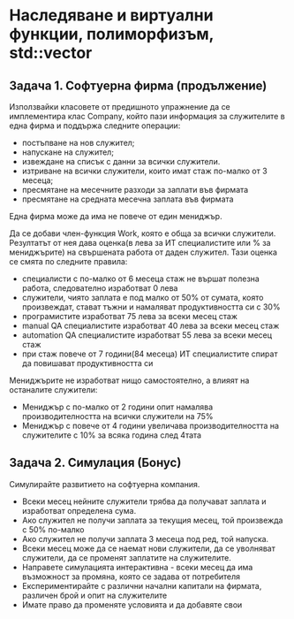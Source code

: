 # Наследяване и виртуални функции, полиморфизъм, std::vector


## Задача 1. Софтуерна фирма (продължение)
Използвайки класовете от предишното упражнение да се имплементира клас Company, който пази информация за служителите в една фирма и поддържа следните операции:
 - постъпване на нов служител;
 -  напускане на служител;
 -  извеждане на списък с данни за всички служители.
-   изтриване на всички служители, които имат стаж по-малко от 3 месеца;
-   пресмятане на месечните разходи за заплати във фирмата
-   пресмятане на средната месечна заплата във фирмата

Една фирма може да има не повече от един мениджър.

Да се добави член-функция Work, която е обща за всички служители. Резултатът от нея дава оценка(в лева за ИТ специалистите или % за мениджърите) на свършената работа от даден служител. Тази оценка се смята по следните правила:
- специалисти с по-малко от 6 месеца стаж не вършат полезна работа, следователно изработват 0 лева
- служители, чиято заплата е под малко от 50% от сумата, която произвеждат, стават тъжни и намаляват продуктивността си с 30%
- програмистите изработват 75 лева за всеки месец стаж
- manual QA специалистите изработват 40 лева за всеки месец стаж
- automation QA специалистите изработват 55 лева за всеки месец стаж
-  при стаж повече от 7 години(84 месеца) ИТ специалистите спират да повишават продуктивността си

Мениджърите не изработват нищо самостоятелно, а влияят на останалите служители:
- Мениджър с по-малко от 2 години опит намалява производителността на всички служители на 75%
- Мениджър с повече от 4 години увеличава производителността на служителите с 10% за всяка година след 4тата


## Задача 2. Симулация (Бонус)
Симулирайте развитието на софтуерна компания. 
- Всеки месец нейните служители трябва да получават заплата и изработват определена сума. 
- Ако служител не получи заплата за текущия месец, той произвежда с 50% по-малко
- Ако служител не получи заплата 3 месеца под ред, той напуска. 
- Всеки месец може да се наемат нови служители, да се уволняват служители, да се променят заплатите на служителите.
- Направете симулацията интерактивна - всеки месец да има възможност за промяна, която се задава от потребителя
- Експериментирайте с различни начални капитали на фирмата, различен брой и опит на служителите
- Имате право да променяте условията и да добавяте свои
